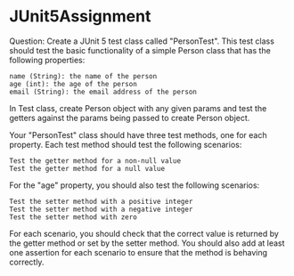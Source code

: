 # JUnit5Assignment

Question:
Create a JUnit 5 test class called "PersonTest". This test class should test the basic functionality of a simple Person class that has the following 
properties:

    name (String): the name of the person 
    age (int): the age of the person
    email (String): the email address of the person

In Test class, create Person object with any given params and test the getters against the params being passed to create Person object.

Your "PersonTest" class should have three test methods, one for each property. Each test method should test the following scenarios:

    Test the getter method for a non-null value
    Test the getter method for a null value

For the "age" property, you should also test the following scenarios:

    Test the setter method with a positive integer
    Test the setter method with a negative integer
    Test the setter method with zero

For each scenario, you should check that the correct value is returned by the getter method or set by the setter method. You should also add at least
one assertion for each scenario to ensure that the method is behaving correctly.
